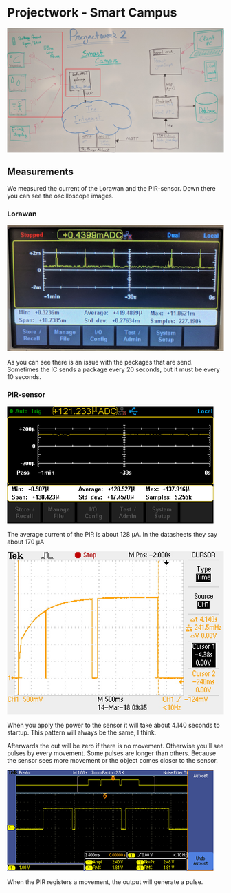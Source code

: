 # Projectwork - Smart Campus

![Overview_projectwork](Overview_projectwork_measurement.jpg)
## Measurements

We measured the current of the Lorawan and the PIR-sensor.
Down there you can see the oscilloscope images.

### Lorawan

![Image Current Lorawan](meting/Lorawan_current.jpg)

As you can see there is an issue with the packages that are send. Sometimes the IC sends a package every 20 seconds, but it must be every 10 seconds.

### PIR-sensor

![Image Current PIR](meting/PIR_current.bmp)

The average current of the PIR is about 128 µA.
In the datasheets they say about 170 µA

![Image Startup time PIR](/meting/PIR_data_startup_time.JPG)

When you apply the power to the sensor it will take about 4.140 seconds to startup. This pattern will always be the same, I think. 

Afterwards the out will be zero if there is no movement. Otherwise you'll see pulses by every movement. Some pulses are longer than others. Because the sensor sees more movement or the object comes closer to the sensor.

 ![Image movement PIR](meting/PIR_movement.PNG)

 When the PIR registers a movement, the output will generate a pulse.
